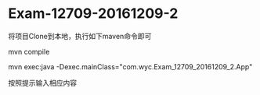 # Exam-12709-20161209-2

将项目Clone到本地，执行如下maven命令即可


mvn compile


mvn exec:java -Dexec.mainClass="com.wyc.Exam_12709_20161209_2.App"


按照提示输入相应内容
